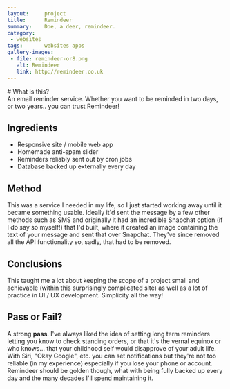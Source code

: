 ```yaml
---
layout:     project
title:      Remindeer
summary:    Doe, a deer, remindeer.
category:
 - websites
tags:       websites apps
gallery-images:
 - file: remindeer-or8.png
   alt: Remindeer
   link: http://remindeer.co.uk
---
```


<div class="listing__hidden" markdown="1">
# What is this?
</div>
An email reminder service.
Whether you want to be reminded in two days, or two years.. you can trust Remindeer!
<!--readmore-->


## Ingredients
* Responsive site / mobile web app
* Homemade anti-spam slider
* Reminders reliably sent out by cron jobs
* Database backed up externally every day


## Method
This was a service I needed in my life, so I just started working away until it became something usable.
Ideally it'd sent the message by a few other methods such as SMS and originally it had an incredible Snapchat option (if I do say so myself!) that I'd built, where it created an image containing the text of your message and sent that over Snapchat. They've since removed all the API functionality so, sadly, that had to be removed.


## Conclusions
This taught me a lot about keeping the scope of a project small and achievable (within this surprisingly complicated site) as well as a lot of practice in UI / UX development. Simplicity all the way!


## Pass or Fail?
A strong **pass**.
I've always liked the idea of setting long term reminders letting you know to check standing orders, or that it's the vernal equinox or who knows... that your childhood self would disapprove of your adult life.
With Siri, "Okay Google", etc. you can set notifications but they're not too reliable (in my experience) especially if you lose your phone or account. Remindeer should be golden though, what with being fully backed up every day and the many decades I'll spend maintaining it.
